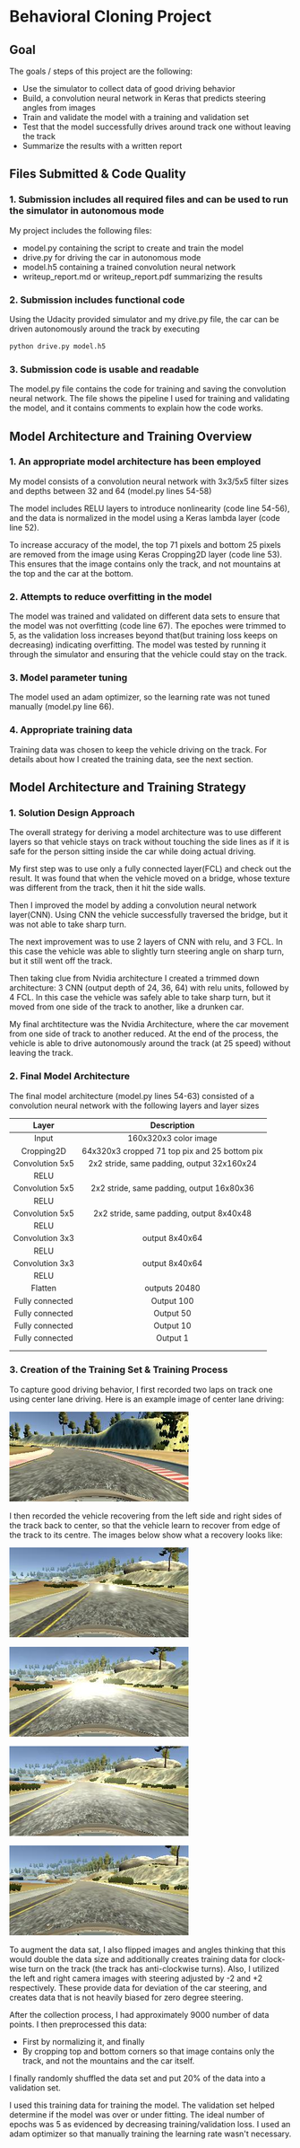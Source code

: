 # Behavioral Cloning Project

## Goal

The goals / steps of this project are the following:
* Use the simulator to collect data of good driving behavior
* Build, a convolution neural network in Keras that predicts steering angles from images
* Train and validate the model with a training and validation set
* Test that the model successfully drives around track one without leaving the track
* Summarize the results with a written report


[//]: # (Image References)

[image1]: ./dataSetImages/center_2017_09_03_09_51_41_668.jpg "Model Visualization"
[image2]: ./dataSetImages/center_2017_09_03_10_05_15_623.jpg "Recovery Image"
[image3]: ./dataSetImages/center_2017_09_03_10_05_18_024.jpg "Recovery Image"
[image4]: ./dataSetImages/center_2017_09_03_10_05_18_382.jpg "Recovery Image"
[image5]: ./dataSetImages/center_2017_09_03_10_05_18_733.jpg "Recovery Image"


## Files Submitted & Code Quality

### 1. Submission includes all required files and can be used to run the simulator in autonomous mode

My project includes the following files:
* model.py containing the script to create and train the model
* drive.py for driving the car in autonomous mode
* model.h5 containing a trained convolution neural network 
* writeup_report.md or writeup_report.pdf summarizing the results

### 2. Submission includes functional code
Using the Udacity provided simulator and my drive.py file, the car can be driven autonomously around the track by executing 
```sh
python drive.py model.h5
```

### 3. Submission code is usable and readable

The model.py file contains the code for training and saving the convolution neural network. The file shows the pipeline I used for training and validating the model, and it contains comments to explain how the code works.

## Model Architecture and Training Overview

### 1. An appropriate model architecture has been employed

My model consists of a convolution neural network with 3x3/5x5 filter sizes and depths between 32 and 64 (model.py lines 54-58) 

The model includes RELU layers to introduce nonlinearity (code line 54-56), and the data is normalized in the model using a Keras lambda layer (code line 52). 

To increase accuracy of the model, the top 71 pixels and bottom 25 pixels are removed from the image using Keras Cropping2D layer (code line 53). This ensures that the image contains only the track, and not mountains at the top and the car at the bottom.

### 2. Attempts to reduce overfitting in the model

The model was trained and validated on different data sets to ensure that the model was not overfitting (code line 67). The epoches were trimmed to 5, as the validation loss increases beyond that(but training loss keeps on decreasing) indicating overfitting. The model was tested by running it through the simulator and ensuring that the vehicle could stay on the track.

### 3. Model parameter tuning

The model used an adam optimizer, so the learning rate was not tuned manually (model.py line 66).

### 4. Appropriate training data

Training data was chosen to keep the vehicle driving on the track. For details about how I created the training data, see the next section. 

## Model Architecture and Training Strategy

### 1. Solution Design Approach

The overall strategy for deriving a model architecture was to use different layers so that vehicle stays on track without touching the side lines as if it is safe for the person sitting inside the car while doing actual driving.

My first step was to use only a fully connected layer(FCL) and check out the result. It was found that when the vehicle moved on a bridge, whose texture was different from the track, then it hit the side walls.

Then I improved the model by adding a convolution neural network layer(CNN). Using CNN the vehicle successfully traversed the bridge, but it was not able to take sharp turn.

The next improvement was to use 2 layers of CNN with relu, and 3 FCL. In this case the vehicle was able to slightly turn steering angle on sharp turn, but it still went off the track.

Then taking clue from Nvidia architecture I created a trimmed down architecture: 3 CNN (output depth of 24, 36, 64) with relu units, followed by 4 FCL. In this case the vehicle was safely able to take sharp turn, but it moved from one side of the track to another, like a drunken car.

My final archtitecture was the Nvidia Architecture, where the car movement from one side of track to another reduced. At the end of the process, the vehicle is able to drive autonomously around the track (at 25 speed) without leaving the track.

### 2. Final Model Architecture

The final model architecture (model.py lines 54-63) consisted of a convolution neural network with the following layers and layer sizes 

| Layer         		|     Description	        					| 
|:---------------------:|:---------------------------------------------:| 
| Input         		| 160x320x3 color image   						| 
| Cropping2D     		| 64x320x3 cropped 71 top pix and 25 bottom pix	|
| Convolution 5x5     	| 2x2 stride, same padding, output 32x160x24 	|
| RELU					|												|
| Convolution 5x5     	| 2x2 stride, same padding, output 16x80x36 	|
| RELU					|												|
| Convolution 5x5     	| 2x2 stride, same padding, output 8x40x48 		|
| RELU					|												|
| Convolution 3x3		| output 8x40x64								|
| RELU					|												|
| Convolution 3x3		| output 8x40x64    							|
| RELU					|												|
| Flatten				| outputs 20480 								|
| Fully connected		| Output 100        							|
| Fully connected		| Output 50 									|
| Fully connected		| Output 10        								|
| Fully connected		| Output 1 										|
|						|												|
|						|												|


### 3. Creation of the Training Set & Training Process

To capture good driving behavior, I first recorded two laps on track one using center lane driving. Here is an example image of center lane driving:

![alt text][image1]

I then recorded the vehicle recovering from the left side and right sides of the track back to center, so that the vehicle learn to recover from edge of the track to its centre. The images below show what a recovery looks like:

![alt text][image2]

![alt text][image3]

![alt text][image4]

![alt text][image5]


To augment the data sat, I also flipped images and angles thinking that this would double the data size and additionally creates training data for clock-wise turn on the track (the track has anti-clockwise turns). Also, I utilized the left and right camera images with steering adjusted by -2 and +2 respectively. These provide data for deviation of the car steering, and creates data that is not heavily biased for zero degree steering.

After the collection process, I had approximately 9000 number of data points. I then preprocessed this data: 
* First by normalizing it, and finally
* By cropping top and bottom corners  so that image contains only the track, and not the mountains and the car itself.


I finally randomly shuffled the data set and put 20% of the data into a validation set. 

I used this training data for training the model. The validation set helped determine if the model was over or under fitting. The ideal number of epochs was 5 as evidenced by decreasing training/validation loss. I used an adam optimizer so that manually training the learning rate wasn't necessary.
